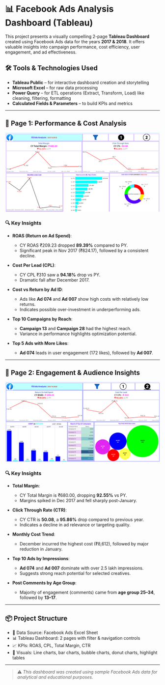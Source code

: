 # 📊 Facebook Ads Analysis Dashboard (Tableau)

This project presents a visually compelling 2-page **Tableau Dashboard** created using Facebook Ads data for the years **2017 & 2018**. It offers valuable insights into campaign performance, cost efficiency, user engagement, and ad effectiveness.

## 🛠 Tools & Technologies Used

- **Tableau Public** – for interactive dashboard creation and storytelling  
- **Microsoft Excel** – for raw data processing  
- **Power Query** – for ETL operations (Extract, Transform, Load) like cleaning, filtering, formatting  
- **Calculated Fields & Parameters** – to build KPIs and metrics

---

## 📄 Page 1: Performance & Cost Analysis

![Page 1 Screenshot](https://github.com/Rajkumar-dataanalyst/Media_Analysis-Project/blob/main/FB_TABLEAU_IMAGE-1.png?raw=true)

### 🔍 Key Insights

- **ROAS (Return on Ad Spend)**:  
  - CY ROAS ₹209.23 dropped **89.39%** compared to PY.  
  - Significant peak in Nov 2017 (₹824.17), followed by a consistent decline.

- **Cost Per Lead (CPL)**:  
  - CY CPL ₹310 saw a **94.18%** drop vs PY.  
  - Dramatic fall after December 2017.

- **Cost vs Return by Ad ID**:  
  - Ads like **Ad 074** and **Ad 007** show high costs with relatively low returns.  
  - Indicates possible over-investment in underperforming ads.

- **Top 10 Campaigns by Reach**:  
  - **Campaign 13** and **Campaign 28** had the highest reach.  
  - Variance in performance highlights optimization potential.

- **Top 5 Ads with More Likes**:  
  - **Ad 074** leads in user engagement (172 likes), followed by **Ad 007**.

---

## 📄 Page 2: Engagement & Audience Insights

![Page 2 Screenshot](https://github.com/Rajkumar-dataanalyst/Media_Analysis-Project/blob/main/FB_TABLEAU_IMAGE-2.png?raw=true)

### 🔍 Key Insights

- **Total Margin**:  
  - CY Total Margin is ₹680.00, dropping **92.55%** vs PY.  
  - Margins spiked in Dec 2017 and fell sharply post-January.

- **Click Through Rate (CTR)**:  
  - CY CTR is **50.08**, a **95.86%** drop compared to previous year.  
  - Indicates a decline in ad relevance or targeting quality.

- **Monthly Cost Trend**:  
  - December incurred the highest cost (₹8,612), followed by major reduction in January.

- **Top 10 Ads by Impressions**:  
  - **Ad 074** and **Ad 007** dominate with over 2.5 lakh impressions.  
  - Suggests strong reach potential for selected creatives.

- **Post Comments by Age Group**:  
  - Majority of engagement (comments) came from **age group 25–34**, followed by **13–17**.

---

## 📦 Project Structure

- 📁 Data Source: Facebook Ads Excel Sheet  
- 📊 Tableau Dashboard: 2 pages with filter & navigation controls  
- 📈 KPIs: ROAS, CPL, Total Margin, CTR  
- 📌 Visuals: Line charts, bar charts, bubble charts, donut charts, highlight tables

---

> ⚠️ *This dashboard was created using sample Facebook Ads data for analytical and educational purposes.*
